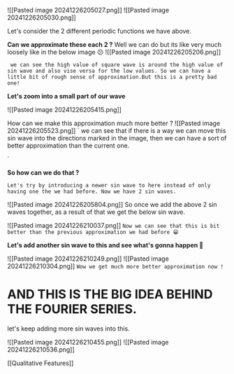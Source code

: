 ![[Pasted image 20241226205027.png]]
![[Pasted image 20241226205030.png]]

Let's consider the 2 different periodic functions we have above.

**Can we approximate these each 2 ?**
Well we can do but its like very much loosely like in the below image 😕
	![[Pasted image 20241226205206.png]]

	 we can see the high value of square wave is around the high value of sin wave and also vise versa for the low values. So we can have a little bit of rough sense of approximation.But this is a pretty bad one!

**Let's zoom into a small part of our wave**

![[Pasted image 20241226205415.png]]

How can we make this approximation much more better ? 
![[Pasted image 20241226205523.png]]
`
we can see that if there is a way we can move this sin wave into the directions marked in the image, then we can have a sort of better approximation than the current one. 

`

**So how can we do that ?**

```
Let's try by introducing a newer sin wave to here instead of only having one the we had before. Now we have 2 sin waves.
```

![[Pasted image 20241226205804.png]]
So once we add the above 2 sin waves together, as a result of that we get the below sin wave.

![[Pasted image 20241226210037.png]]
`Now we can see that this is bit better than the previous approximation we had before 😁`

**Let's add another sin wave to this and see what's gonna happen 🤔**

![[Pasted image 20241226210249.png]]
![[Pasted image 20241226210304.png]]
`Wow we get much more better approximation now !`

# AND THIS IS THE BIG IDEA BEHIND THE FOURIER SERIES.

let's keep adding more sin waves into this.

![[Pasted image 20241226210455.png]]
![[Pasted image 20241226210536.png]]

[[Qualitative Features]]